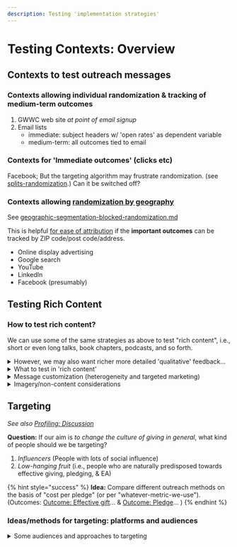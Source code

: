 ```yaml
---
description: Testing 'implementation strategies'
---
```


# Testing Contexts: Overview

## Contexts to test outreach messages

### Contexts allowing individual randomization & tracking of medium-term outcomes

1. GWWC web site _at point of email signup_
2. Email lists
   * immediate: subject headers w/ 'open rates' as dependent variable
   * medium-term: all outcomes tied to email

### Contexts for 'Immediate outcomes' (clicks etc)

Facebook; But the targeting algorithm may frustrate randomization. (see [splits-randomization](../../methodological-discussion/splits-randomization/ "mention").) Can it be switched off?

### Contexts allowing [randomization by geograph](../../methodological-discussion/experimental-design-methods-issues/splits-randomization-in-practice/geographic-segmentation-blocked-randomization.md)[y](../../methodological-discussion/experimental-design-methods-issues/splits-randomization-in-practice/geographic-segmentation-blocked-randomization.md)

See [geographic-segmentation-blocked-randomization.md](../../methodological-discussion/splits-randomization/geographic-segmentation-blocked-randomization.md "mention")

This is helpful [for ease of attribution](../../methodological-discussion/experimental-design-methods-issues/splits-randomization-in-practice/geographic-segmentation-blocked-randomization.md) if the **important outcomes** can be tracked by ZIP code/post code/address.

* Online display advertising
* Google search
* YouTube
* LinkedIn
* Facebook (presumably)

## Testing Rich Content

### How to test rich content?

We can use some of the same strategies as above to test "rich content", i.e., short or even long talks, book chapters, podcasts, and so forth.

<details>

<summary>However, we may also want richer more detailed 'qualitative' feedback...</summary>

Paid participants may allow richer feedback (see [discussion](https://docs.google.com/document/d/1s3d0LYlFzmdV00gGji9AugOM7C7Dh3SVk0JbzlEhMFY/edit?usp=sharing))

* Emails might be an opportunity
* Surveys with professional participants
* Surveys with undergraduates

_Here generalizability may be a challenge, particularly extending inference from_ convenience samples to larger and more general populations. "Might be good to think of creative ways of doing that though, e.g., looking at which content creates the most extreme enthusiasm."

</details>

<details>

<summary>What to test in 'rich content'</summary>

Does the messenger matter?

* Does the messenger demographics and appearance matter?
* Does it depend on the audience?
* What’s the optimal length?

</details>

<details>

<summary>Message customization (heterogeneity and targeted marketing)</summary>

We haven’t thought about this much but it seems important – it might be worth, for example, having different messaging for different cause areas and letting them be algorithmically targeted.

</details>



<details>

<summary>Imagery/non-content considerations</summary>

How many images to include on a page?

* How much text to include in a page?
* How many buttons?
* How many choice options?

The 'mysterious sauce' ... JS knows about ([best-practice-guidelines.md](../implementation-and-collecting-data-issues/best-practice-guidelines.md "mention"))... we don't always have a "theory" but it might be meaningful.

</details>

## **Targeting**

_See also_ [_Profiling: Discussion_](../../contexts-environments-plans-tests/broken-reference/)

**Question:** If our aim is _to change the culture of giving in general_, what kind of people should we be targeting?

1. _Influencers_ (People with lots of social influence)
2. _Low-hanging fruit_ (i.e., people who are naturally predisposed towards effective giving, pledging, & EA)

{% hint style="success" %}
**Idea:** Compare different outreach methods on the basis of "cost per pledge" (or per "whatever-metric-we-use"). (Outcomes: [Outcome: Effective gift](../../contexts-environments-plans-tests/broken-reference/)... & [Outcome: Pledge](../../contexts-environments-plans-tests/broken-reference/)... )
{% endhint %}

### Ideas/methods for targeting: platforms and audiences

<details>

<summary>Some audiences and approaches to targeting</summary>

* Public lists of political donations (e.g, [archive.org](https://github.com/daaronr/effective\_giving\_market\_testing/tree/6930982530446fb3eca07600975697123b09c7da/contexts-and-environments-for-testing/gwwc/www.archive.org))
  * ... donors to candidates sympathetic to a relevant cause area

<!---->

* Internet activity ... those who watch/read/search for:
  * Videos relevant to a cause area
  * Reddit threads relevant to a cause area
  * Magazines/news sites relevant to a cause area
  * Search/visiting webpages about charity effectiveness/merit (e.g., Charity Navigator) :thumbsup:

<!---->

* Education
  * Courses/degrees/majors relevant to a cause area
    * (e.g., development econ/studies, animal behavior, AI)
  * People at high-status institutions (future influencers/policymakers)

<!---->

* Exploiting social network structure
  * Targeting "influencers" and "central" people (on the basis of "number of followers" / friends / etc.)

<!---->

* Key search terms (google 'effective giving' etc)

<!---->

* Podcast listeners (philanthropy, economics, development & global health ...)

</details>

